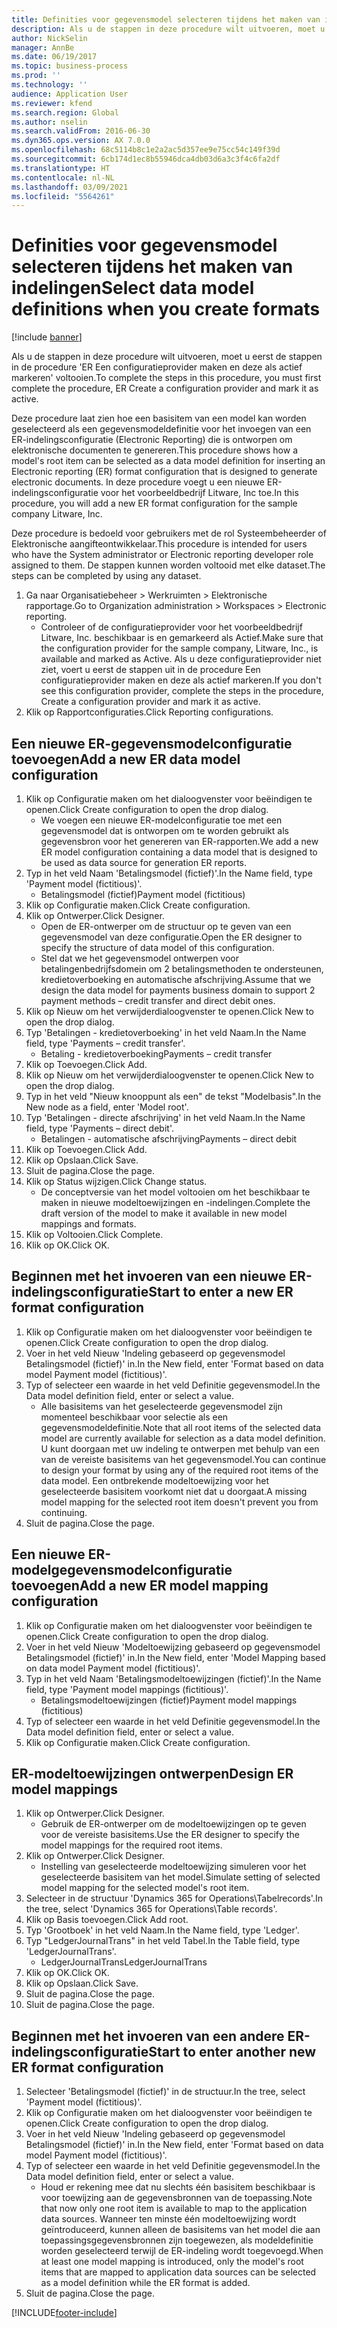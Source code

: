 ```yaml
---
title: Definities voor gegevensmodel selecteren tijdens het maken van indelingen
description: Als u de stappen in deze procedure wilt uitvoeren, moet u eerst de stappen in de procedure 'ER Een configuratieprovider maken en deze als actief markeren' voltooien.
author: NickSelin
manager: AnnBe
ms.date: 06/19/2017
ms.topic: business-process
ms.prod: ''
ms.technology: ''
audience: Application User
ms.reviewer: kfend
ms.search.region: Global
ms.author: nselin
ms.search.validFrom: 2016-06-30
ms.dyn365.ops.version: AX 7.0.0
ms.openlocfilehash: 68c5114b8c1e2a2ac5d357ee9e75cc54c149f39d
ms.sourcegitcommit: 6cb174d1ec8b55946dca4db03d6a3c3f4c6fa2df
ms.translationtype: HT
ms.contentlocale: nl-NL
ms.lasthandoff: 03/09/2021
ms.locfileid: "5564261"
---
```

# <a name="select-data-model-definitions-when-you-create-formats"></a><span data-ttu-id="1551d-103">Definities voor gegevensmodel selecteren tijdens het maken van indelingen</span><span class="sxs-lookup"><span data-stu-id="1551d-103">Select data model definitions when you create formats</span></span>

[!include [banner](../../includes/banner.md)]

<span data-ttu-id="1551d-104">Als u de stappen in deze procedure wilt uitvoeren, moet u eerst de stappen in de procedure 'ER Een configuratieprovider maken en deze als actief markeren' voltooien.</span><span class="sxs-lookup"><span data-stu-id="1551d-104">To complete the steps in this procedure, you must first complete the procedure, ER Create a configuration provider and mark it as active.</span></span> 

<span data-ttu-id="1551d-105">Deze procedure laat zien hoe een basisitem van een model kan worden geselecteerd als een gegevensmodeldefinitie voor het invoegen van een ER-indelingsconfiguratie (Electronic Reporting) die is ontworpen om elektronische documenten te genereren.</span><span class="sxs-lookup"><span data-stu-id="1551d-105">This procedure shows how a model's root item can be selected as a data model definition for inserting an Electronic reporting (ER) format configuration that is designed to generate electronic documents.</span></span> <span data-ttu-id="1551d-106">In deze procedure voegt u een nieuwe ER-indelingsconfiguratie voor het voorbeeldbedrijf Litware, Inc toe.</span><span class="sxs-lookup"><span data-stu-id="1551d-106">In this procedure, you will add a new ER format configuration for the sample company Litware, Inc.</span></span> 

<span data-ttu-id="1551d-107">Deze procedure is bedoeld voor gebruikers met de rol Systeembeheerder of Elektronische aangifteontwikkelaar.</span><span class="sxs-lookup"><span data-stu-id="1551d-107">This procedure is intended for users who have the System administrator or Electronic reporting developer role assigned to them.</span></span> <span data-ttu-id="1551d-108">De stappen kunnen worden voltooid met elke dataset.</span><span class="sxs-lookup"><span data-stu-id="1551d-108">The steps can be completed by using any dataset.</span></span>

1. <span data-ttu-id="1551d-109">Ga naar Organisatiebeheer > Werkruimten > Elektronische rapportage.</span><span class="sxs-lookup"><span data-stu-id="1551d-109">Go to Organization administration > Workspaces > Electronic reporting.</span></span>
    * <span data-ttu-id="1551d-110">Controleer of de configuratieprovider voor het voorbeeldbedrijf Litware, Inc. beschikbaar is en gemarkeerd als Actief.</span><span class="sxs-lookup"><span data-stu-id="1551d-110">Make sure that the configuration provider for the sample company, Litware, Inc., is available and marked as Active.</span></span> <span data-ttu-id="1551d-111">Als u deze configuratieprovider niet ziet, voert u eerst de stappen uit in de procedure Een configuratieprovider maken en deze als actief markeren.</span><span class="sxs-lookup"><span data-stu-id="1551d-111">If you don't see this configuration provider, complete the steps in the procedure, Create a configuration provider and mark it as active.</span></span>  
2. <span data-ttu-id="1551d-112">Klik op Rapportconfiguraties.</span><span class="sxs-lookup"><span data-stu-id="1551d-112">Click Reporting configurations.</span></span>

## <a name="add-a-new-er-data-model-configuration"></a><span data-ttu-id="1551d-113">Een nieuwe ER-gegevensmodelconfiguratie toevoegen</span><span class="sxs-lookup"><span data-stu-id="1551d-113">Add a new ER data model configuration</span></span>
1. <span data-ttu-id="1551d-114">Klik op Configuratie maken om het dialoogvenster voor beëindigen te openen.</span><span class="sxs-lookup"><span data-stu-id="1551d-114">Click Create configuration to open the drop dialog.</span></span>
    * <span data-ttu-id="1551d-115">We voegen een nieuwe ER-modelconfiguratie toe met een gegevensmodel dat is ontworpen om te worden gebruikt als gegevensbron voor het genereren van ER-rapporten.</span><span class="sxs-lookup"><span data-stu-id="1551d-115">We add a new ER model configuration containing a data model that is designed to be used as data source for generation ER reports.</span></span>  
2. <span data-ttu-id="1551d-116">Typ in het veld Naam 'Betalingsmodel (fictief)'.</span><span class="sxs-lookup"><span data-stu-id="1551d-116">In the Name field, type 'Payment model (fictitious)'.</span></span>
    * <span data-ttu-id="1551d-117">Betalingsmodel (fictief)</span><span class="sxs-lookup"><span data-stu-id="1551d-117">Payment model (fictitious)</span></span>  
3. <span data-ttu-id="1551d-118">Klik op Configuratie maken.</span><span class="sxs-lookup"><span data-stu-id="1551d-118">Click Create configuration.</span></span>
4. <span data-ttu-id="1551d-119">Klik op Ontwerper.</span><span class="sxs-lookup"><span data-stu-id="1551d-119">Click Designer.</span></span>
    * <span data-ttu-id="1551d-120">Open de ER-ontwerper om de structuur op te geven van een gegevensmodel van deze configuratie.</span><span class="sxs-lookup"><span data-stu-id="1551d-120">Open the ER designer to specify the structure of data model of this configuration.</span></span>  
    * <span data-ttu-id="1551d-121">Stel dat we het gegevensmodel ontwerpen voor betalingenbedrijfsdomein om 2 betalingsmethoden te ondersteunen, kredietoverboeking en automatische afschrijving.</span><span class="sxs-lookup"><span data-stu-id="1551d-121">Assume that we design the data model for payments business domain to support 2 payment methods – credit transfer and direct debit ones.</span></span>  
5. <span data-ttu-id="1551d-122">Klik op Nieuw om het verwijderdialoogvenster te openen.</span><span class="sxs-lookup"><span data-stu-id="1551d-122">Click New to open the drop dialog.</span></span>
6. <span data-ttu-id="1551d-123">Typ 'Betalingen - kredietoverboeking' in het veld Naam.</span><span class="sxs-lookup"><span data-stu-id="1551d-123">In the Name field, type 'Payments – credit transfer'.</span></span>
    * <span data-ttu-id="1551d-124">Betaling - kredietoverboeking</span><span class="sxs-lookup"><span data-stu-id="1551d-124">Payments – credit transfer</span></span>  
7. <span data-ttu-id="1551d-125">Klik op Toevoegen.</span><span class="sxs-lookup"><span data-stu-id="1551d-125">Click Add.</span></span>
8. <span data-ttu-id="1551d-126">Klik op Nieuw om het verwijderdialoogvenster te openen.</span><span class="sxs-lookup"><span data-stu-id="1551d-126">Click New to open the drop dialog.</span></span>
9. <span data-ttu-id="1551d-127">Typ in het veld "Nieuw knooppunt als een" de tekst "Modelbasis".</span><span class="sxs-lookup"><span data-stu-id="1551d-127">In the New node as a field, enter 'Model root'.</span></span>
10. <span data-ttu-id="1551d-128">Typ 'Betalingen - directe afschrijving' in het veld Naam.</span><span class="sxs-lookup"><span data-stu-id="1551d-128">In the Name field, type 'Payments – direct debit'.</span></span>
    * <span data-ttu-id="1551d-129">Betalingen - automatische afschrijving</span><span class="sxs-lookup"><span data-stu-id="1551d-129">Payments – direct debit</span></span>  
11. <span data-ttu-id="1551d-130">Klik op Toevoegen.</span><span class="sxs-lookup"><span data-stu-id="1551d-130">Click Add.</span></span>
12. <span data-ttu-id="1551d-131">Klik op Opslaan.</span><span class="sxs-lookup"><span data-stu-id="1551d-131">Click Save.</span></span>
13. <span data-ttu-id="1551d-132">Sluit de pagina.</span><span class="sxs-lookup"><span data-stu-id="1551d-132">Close the page.</span></span>
14. <span data-ttu-id="1551d-133">Klik op Status wijzigen.</span><span class="sxs-lookup"><span data-stu-id="1551d-133">Click Change status.</span></span>
    * <span data-ttu-id="1551d-134">De conceptversie van het model voltooien om het beschikbaar te maken in nieuwe modeltoewijzingen en -indelingen.</span><span class="sxs-lookup"><span data-stu-id="1551d-134">Complete the draft version of the model to make it available in new model mappings and formats.</span></span>  
15. <span data-ttu-id="1551d-135">Klik op Voltooien.</span><span class="sxs-lookup"><span data-stu-id="1551d-135">Click Complete.</span></span>
16. <span data-ttu-id="1551d-136">Klik op OK.</span><span class="sxs-lookup"><span data-stu-id="1551d-136">Click OK.</span></span>

## <a name="start-to-enter-a-new-er-format-configuration"></a><span data-ttu-id="1551d-137">Beginnen met het invoeren van een nieuwe ER-indelingsconfiguratie</span><span class="sxs-lookup"><span data-stu-id="1551d-137">Start to enter a new ER format configuration</span></span>
1. <span data-ttu-id="1551d-138">Klik op Configuratie maken om het dialoogvenster voor beëindigen te openen.</span><span class="sxs-lookup"><span data-stu-id="1551d-138">Click Create configuration to open the drop dialog.</span></span>
2. <span data-ttu-id="1551d-139">Voer in het veld Nieuw 'Indeling gebaseerd op gegevensmodel Betalingsmodel (fictief)' in.</span><span class="sxs-lookup"><span data-stu-id="1551d-139">In the New field, enter 'Format based on data model Payment model (fictitious)'.</span></span>
3. <span data-ttu-id="1551d-140">Typ of selecteer een waarde in het veld Definitie gegevensmodel.</span><span class="sxs-lookup"><span data-stu-id="1551d-140">In the Data model definition field, enter or select a value.</span></span>
    * <span data-ttu-id="1551d-141">Alle basisitems van het geselecteerde gegevensmodel zijn momenteel beschikbaar voor selectie als een gegevensmodeldefinitie.</span><span class="sxs-lookup"><span data-stu-id="1551d-141">Note that all root items of the selected data model are currently available for selection as a data model definition.</span></span> <span data-ttu-id="1551d-142">U kunt doorgaan met uw indeling te ontwerpen met behulp van een van de vereiste basisitems van het gegevensmodel.</span><span class="sxs-lookup"><span data-stu-id="1551d-142">You can continue to design your format by using any of the required root items of the data model.</span></span> <span data-ttu-id="1551d-143">Een ontbrekende modeltoewijzing voor het geselecteerde basisitem voorkomt niet dat u doorgaat.</span><span class="sxs-lookup"><span data-stu-id="1551d-143">A missing model mapping for the selected root item doesn't prevent you from continuing.</span></span>  
4. <span data-ttu-id="1551d-144">Sluit de pagina.</span><span class="sxs-lookup"><span data-stu-id="1551d-144">Close the page.</span></span>

## <a name="add-a-new-er-model-mapping-configuration"></a><span data-ttu-id="1551d-145">Een nieuwe ER-modelgegevensmodelconfiguratie toevoegen</span><span class="sxs-lookup"><span data-stu-id="1551d-145">Add a new ER model mapping configuration</span></span>
1. <span data-ttu-id="1551d-146">Klik op Configuratie maken om het dialoogvenster voor beëindigen te openen.</span><span class="sxs-lookup"><span data-stu-id="1551d-146">Click Create configuration to open the drop dialog.</span></span>
2. <span data-ttu-id="1551d-147">Voer in het veld Nieuw 'Modeltoewijzing gebaseerd op gegevensmodel Betalingsmodel (fictief)' in.</span><span class="sxs-lookup"><span data-stu-id="1551d-147">In the New field, enter 'Model Mapping based on data model Payment model (fictitious)'.</span></span>
3. <span data-ttu-id="1551d-148">Typ in het veld Naam 'Betalingsmodeltoewijzingen (fictief)'.</span><span class="sxs-lookup"><span data-stu-id="1551d-148">In the Name field, type 'Payment model mappings (fictitious)'.</span></span>
    * <span data-ttu-id="1551d-149">Betalingsmodeltoewijzingen (fictief)</span><span class="sxs-lookup"><span data-stu-id="1551d-149">Payment model mappings (fictitious)</span></span>  
4. <span data-ttu-id="1551d-150">Typ of selecteer een waarde in het veld Definitie gegevensmodel.</span><span class="sxs-lookup"><span data-stu-id="1551d-150">In the Data model definition field, enter or select a value.</span></span>
5. <span data-ttu-id="1551d-151">Klik op Configuratie maken.</span><span class="sxs-lookup"><span data-stu-id="1551d-151">Click Create configuration.</span></span>

## <a name="design-er-model-mappings"></a><span data-ttu-id="1551d-152">ER-modeltoewijzingen ontwerpen</span><span class="sxs-lookup"><span data-stu-id="1551d-152">Design ER model mappings</span></span>
1. <span data-ttu-id="1551d-153">Klik op Ontwerper.</span><span class="sxs-lookup"><span data-stu-id="1551d-153">Click Designer.</span></span>
    * <span data-ttu-id="1551d-154">Gebruik de ER-ontwerper om de modeltoewijzingen op te geven voor de vereiste basisitems.</span><span class="sxs-lookup"><span data-stu-id="1551d-154">Use the ER designer to specify the model mappings for the required root items.</span></span>  
2. <span data-ttu-id="1551d-155">Klik op Ontwerper.</span><span class="sxs-lookup"><span data-stu-id="1551d-155">Click Designer.</span></span>
    * <span data-ttu-id="1551d-156">Instelling van geselecteerde modeltoewijzing simuleren voor het geselecteerde basisitem van het model.</span><span class="sxs-lookup"><span data-stu-id="1551d-156">Simulate setting of selected model mapping for the selected model's root item.</span></span>  
3. <span data-ttu-id="1551d-157">Selecteer in de structuur 'Dynamics 365 for Operations\Tabelrecords'.</span><span class="sxs-lookup"><span data-stu-id="1551d-157">In the tree, select 'Dynamics 365 for Operations\Table records'.</span></span>
4. <span data-ttu-id="1551d-158">Klik op Basis toevoegen.</span><span class="sxs-lookup"><span data-stu-id="1551d-158">Click Add root.</span></span>
5. <span data-ttu-id="1551d-159">Typ 'Grootboek' in het veld Naam.</span><span class="sxs-lookup"><span data-stu-id="1551d-159">In the Name field, type 'Ledger'.</span></span>
6. <span data-ttu-id="1551d-160">Typ "LedgerJournalTrans" in het veld Tabel.</span><span class="sxs-lookup"><span data-stu-id="1551d-160">In the Table field, type 'LedgerJournalTrans'.</span></span>
    * <span data-ttu-id="1551d-161">LedgerJournalTrans</span><span class="sxs-lookup"><span data-stu-id="1551d-161">LedgerJournalTrans</span></span>  
7. <span data-ttu-id="1551d-162">Klik op OK.</span><span class="sxs-lookup"><span data-stu-id="1551d-162">Click OK.</span></span>
8. <span data-ttu-id="1551d-163">Klik op Opslaan.</span><span class="sxs-lookup"><span data-stu-id="1551d-163">Click Save.</span></span>
9. <span data-ttu-id="1551d-164">Sluit de pagina.</span><span class="sxs-lookup"><span data-stu-id="1551d-164">Close the page.</span></span>
10. <span data-ttu-id="1551d-165">Sluit de pagina.</span><span class="sxs-lookup"><span data-stu-id="1551d-165">Close the page.</span></span>

## <a name="start-to-enter-another-new-er-format-configuration"></a><span data-ttu-id="1551d-166">Beginnen met het invoeren van een andere ER-indelingsconfiguratie</span><span class="sxs-lookup"><span data-stu-id="1551d-166">Start to enter another new ER format configuration</span></span>
1. <span data-ttu-id="1551d-167">Selecteer 'Betalingsmodel (fictief)' in de structuur.</span><span class="sxs-lookup"><span data-stu-id="1551d-167">In the tree, select 'Payment model (fictitious)'.</span></span>
2. <span data-ttu-id="1551d-168">Klik op Configuratie maken om het dialoogvenster voor beëindigen te openen.</span><span class="sxs-lookup"><span data-stu-id="1551d-168">Click Create configuration to open the drop dialog.</span></span>
3. <span data-ttu-id="1551d-169">Voer in het veld Nieuw 'Indeling gebaseerd op gegevensmodel Betalingsmodel (fictief)' in.</span><span class="sxs-lookup"><span data-stu-id="1551d-169">In the New field, enter 'Format based on data model Payment model (fictitious)'.</span></span>
4. <span data-ttu-id="1551d-170">Typ of selecteer een waarde in het veld Definitie gegevensmodel.</span><span class="sxs-lookup"><span data-stu-id="1551d-170">In the Data model definition field, enter or select a value.</span></span>
    * <span data-ttu-id="1551d-171">Houd er rekening mee dat nu slechts één basisitem beschikbaar is voor toewijzing aan de gegevensbronnen van de toepassing.</span><span class="sxs-lookup"><span data-stu-id="1551d-171">Note that now only one root item is available to map to the application data sources.</span></span> <span data-ttu-id="1551d-172">Wanneer ten minste één modeltoewijzing wordt geïntroduceerd, kunnen alleen de basisitems van het model die aan toepassingsgegevensbronnen zijn toegewezen, als modeldefinitie worden geselecteerd terwijl de ER-indeling wordt toegevoegd.</span><span class="sxs-lookup"><span data-stu-id="1551d-172">When at least one model mapping is introduced, only the model's root items that are mapped to application data sources can be selected as a model definition while the ER format is added.</span></span>   
5. <span data-ttu-id="1551d-173">Sluit de pagina.</span><span class="sxs-lookup"><span data-stu-id="1551d-173">Close the page.</span></span>



[!INCLUDE[footer-include](../../../../includes/footer-banner.md)]